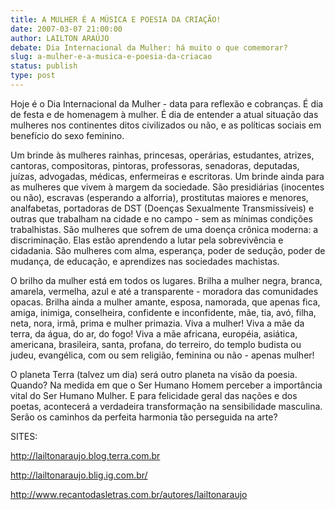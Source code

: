 ```yaml
---
title: A MULHER É A MÚSICA E POESIA DA CRIAÇÃO!
date: 2007-03-07 21:00:00
author: LAILTON ARAÚJO
debate: Dia Internacional da Mulher: há muito o que comemorar?
slug: a-mulher-e-a-musica-e-poesia-da-criacao
status: publish 
type: post
---
```


  

Hoje é o Dia Internacional da Mulher - data para reflexão e cobranças. É dia de festa e de homenagem à mulher. É dia de entender a atual situação das mulheres nos continentes ditos civilizados ou não, e as políticas sociais em benefício do sexo feminino.  

  

Um brinde às mulheres rainhas, princesas, operárias, estudantes, atrizes, cantoras, compositoras, pintoras, professoras, senadoras, deputadas, juízas, advogadas, médicas, enfermeiras e escritoras. Um brinde ainda para as mulheres que vivem à margem da sociedade. São presidiárias (inocentes ou não), escravas (esperando a alforria), prostitutas maiores e menores, analfabetas, portadoras de DST (Doenças Sexualmente Transmissíveis) e outras que trabalham na cidade e no campo - sem as mínimas condições trabalhistas. São mulheres que sofrem de uma doença crônica moderna: a discriminação. Elas estão aprendendo a lutar pela sobrevivência e cidadania. São mulheres com alma, esperança, poder de sedução, poder de mudança, de educação, e aprendizes nas sociedades machistas.  

  

O brilho da mulher está em todos os lugares. Brilha a mulher negra, branca, amarela, vermelha, azul e até a transparente - moradora das comunidades opacas. Brilha ainda a mulher amante, esposa, namorada, que apenas fica, amiga, inimiga, conselheira, confidente e inconfidente, mãe, tia, avó, filha, neta, nora, irmã, prima e mulher primazia. Viva a mulher! Viva a mãe da terra, da água, do ar, do fogo! Viva a mãe africana, européia, asiática, americana, brasileira, santa, profana, do terreiro, do templo budista ou judeu, evangélica, com ou sem religião, feminina ou não - apenas mulher!  

  

O planeta Terra (talvez um dia) será outro planeta na visão da poesia. Quando? Na medida em que o Ser Humano Homem perceber a importância vital do Ser Humano Mulher. E para felicidade geral das nações e dos poetas, acontecerá a verdadeira transformação na sensibilidade masculina. Serão os caminhos da perfeita harmonia tão perseguida na arte?  

  

SITES:  

http://lailtonaraujo.blog.terra.com.br  

http://lailtonaraujo.blig.ig.com.br/  

http://www.recantodasletras.com.br/autores/lailtonaraujo
